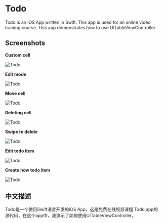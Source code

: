 Todo
=============

Todo is an iOS App written in Swift. This app is used for an online video training course. This app demonstrates how to use UITableViewController.

## Screenshots
**Custom cell**

![Todo](https://github.com/JakeLin/Todo/blob/master/Screenshots/1.png)

**Edit mode**

![Todo](https://github.com/JakeLin/Todo/blob/master/Screenshots/2.png)

**Move cell**

![Todo](https://github.com/JakeLin/Todo/blob/master/Screenshots/3.png)

**Deleting cell**

![Todo](https://github.com/JakeLin/Todo/blob/master/Screenshots/4.png)

**Swipe to delete**

![Todo](https://github.com/JakeLin/Todo/blob/master/Screenshots/5.png)

**Edit todo item**

![Todo](https://github.com/JakeLin/Todo/blob/master/Screenshots/6.png)

**Create now todo item**

![Todo](https://github.com/JakeLin/Todo/blob/master/Screenshots/7.png)


## 中文描述
Todo是一个使用Swift语言开发的iOS App，这是免费在线视频课程 Todo app的源代码，在这个app中，我演示了如何使用UITableViewController。
